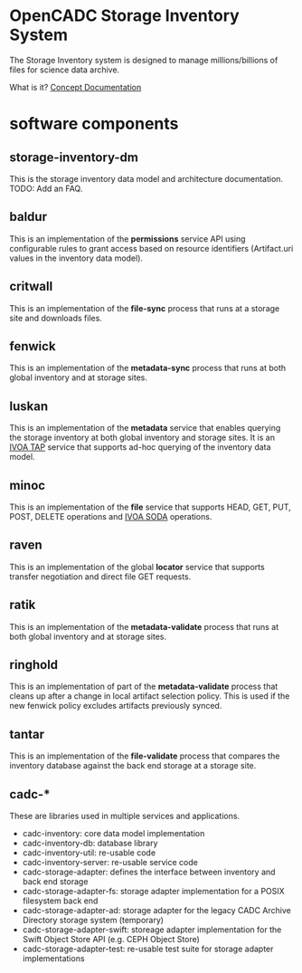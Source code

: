 # OpenCADC Storage Inventory System

The Storage Inventory system is designed to manage millions/billions of files for science
data archive.

What is it? [Concept Documentation](docs/)

# software components

## storage-inventory-dm
This is the storage inventory data model and architecture documentation. TODO: Add an FAQ.

## baldur
This is an implementation of the **permissions** service API using configurable rules to grant access 
based on resource identifiers (Artifact.uri values in the inventory data model).

## critwall
This is an implementation of the **file-sync** process that runs at a storage site and downloads files.

## fenwick
This is an implementation of the **metadata-sync** process that runs at both global inventory and at
storage sites.

## luskan
This is an implementation of the **metadata** service that enables querying the storage inventory at
both global inventory and storage sites. It is an <a href="https://www.ivoa.net/documents/TAP/">IVOA TAP</a> 
service that supports ad-hoc querying of the inventory data model.

## minoc
This is an implementation of the **file** service that supports HEAD, GET, PUT, POST, DELETE operations
and <a href="https://www.ivoa.net/documents/SODA/">IVOA SODA</a> operations.

## raven
This is an implementation of the global **locator** service that supports transfer negotiation and direct
file GET requests.

## ratik
This is an implementation of the **metadata-validate** process that runs at both global inventory and at
storage sites.

## ringhold
This is an implementation of part of the **metadata-validate** process that cleans up after a change in 
local artifact selection policy. This is used if the new fenwick policy excludes artifacts previously synced.

## tantar
This is an implementation of the **file-validate** process that compares the inventory database against 
the back end storage at a storage site.

## cadc-*
These are libraries used in multiple services and applications.

- cadc-inventory: core data model implementation
- cadc-inventory-db: database library
- cadc-inventory-util: re-usable code
- cadc-inventory-server: re-usable service code
- cadc-storage-adapter: defines the interface between inventory and back end storage
- cadc-storage-adapter-fs: storage adapter implementation for a POSIX filesystem back end
- cadc-storage-adapter-ad: storage adapter for the legacy CADC Archive Directory storage system (temporary)
- cadc-storage-adapter-swift: storeage adapter implementation for the Swift Object Store API (e.g. CEPH Object Store)
- cadc-storage-adapter-test: re-usable test suite for storage adapter implementations
